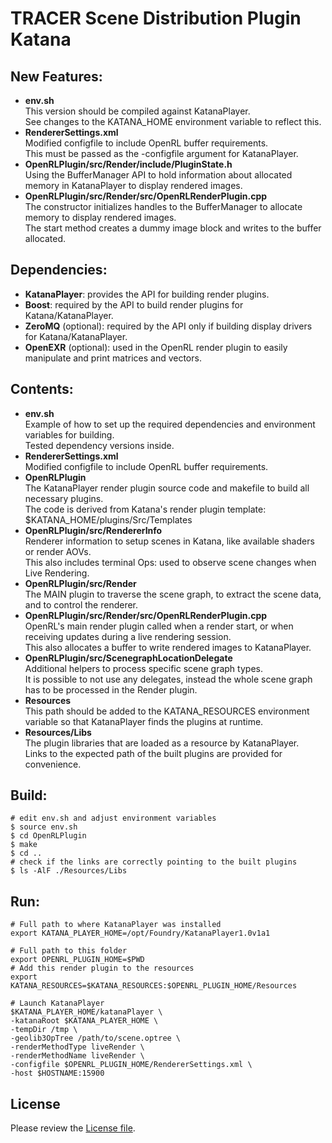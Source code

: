 # TRACER Scene Distribution Plugin Katana

## New Features:
- **env&#46;sh**  
	This version should be compiled against KatanaPlayer.  
	See changes to the KATANA_HOME environment variable to reflect this.
- **RendererSettings.xml**  
	Modified configfile to include OpenRL buffer requirements.  
	This must be passed as the -configfile argument for KatanaPlayer.
- **OpenRLPlugin/src/Render/include/PluginState.h**  
	Using the BufferManager API to hold information about allocated memory in KatanaPlayer to display rendered images.
- **OpenRLPlugin/src/Render/src/OpenRLRenderPlugin.cpp**  
	The constructor initializes handles to the BufferManager to allocate memory to display rendered images.  
	The start method creates a dummy image block and writes to the buffer allocated.


## Dependencies:
- **KatanaPlayer**: provides the API for building render plugins.
- **Boost**: required by the API to build render plugins for Katana/KatanaPlayer.
- **ZeroMQ** (optional): required by the API only if building display drivers for Katana/KatanaPlayer.
- **OpenEXR** (optional): used in the OpenRL render plugin to easily manipulate and print matrices and vectors.


## Contents:
- **env&#46;sh**   
	Example of how to set up the required dependencies and environment variables for building.  
	Tested dependency versions inside.
- **RendererSettings.xml**  
	Modified configfile to include OpenRL buffer requirements.
- **OpenRLPlugin**  
	The KatanaPlayer render plugin source code and makefile to build all necessary plugins.  
	The code is derived from Katana's render plugin template: $KATANA_HOME/plugins/Src/Templates
- **OpenRLPlugin/src/RendererInfo**  
	Renderer information to setup scenes in Katana, like available shaders or render AOVs.  
	This also includes terminal Ops: used to observe scene changes when Live Rendering.
- **OpenRLPlugin/src/Render**  
	The MAIN plugin to traverse the scene graph, to extract the scene data, and to control the renderer.
- **OpenRLPlugin/src/Render/src/OpenRLRenderPlugin.cpp**  
	OpenRL's main render plugin called when a render start, or when receiving updates during a live rendering session.  
	This also allocates a buffer to write rendered images to KatanaPlayer.
- **OpenRLPlugin/src/ScenegraphLocationDelegate**  
	Additional helpers to process specific scene graph types.  
	It is possible to not use any delegates, instead the whole scene graph has to be processed in the Render plugin.
- **Resources**  
	This path should be added to the KATANA_RESOURCES environment variable so that KatanaPlayer finds the plugins at runtime.
- **Resources/Libs**  
	The plugin libraries that are loaded as a resource by KatanaPlayer.  
	Links to the expected path of the built plugins are provided for convenience.


## Build:
```
# edit env.sh and adjust environment variables
$ source env.sh
$ cd OpenRLPlugin
$ make
$ cd ..
# check if the links are correctly pointing to the built plugins
$ ls -AlF ./Resources/Libs
```


## Run:
```
# Full path to where KatanaPlayer was installed
export KATANA_PLAYER_HOME=/opt/Foundry/KatanaPlayer1.0v1a1

# Full path to this folder
export OPENRL_PLUGIN_HOME=$PWD
# Add this render plugin to the resources
export KATANA_RESOURCES=$KATANA_RESOURCES:$OPENRL_PLUGIN_HOME/Resources

# Launch KatanaPlayer
$KATANA_PLAYER_HOME/katanaPlayer \
-katanaRoot $KATANA_PLAYER_HOME \
-tempDir /tmp \
-geolib3OpTree /path/to/scene.optree \
-renderMethodType liveRender \
-renderMethodName liveRender \
-configfile $OPENRL_PLUGIN_HOME/RendererSettings.xml \
-host $HOSTNAME:15900
```


## License

Please review the [License file](LICENSE.TXT).
